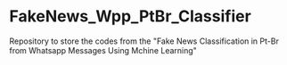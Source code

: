 # FakeNews_Wpp_PtBr_Classifier
Repository to store the codes from the "Fake News Classification in Pt-Br from Whatsapp Messages Using Mchine Learning"
